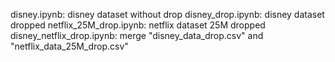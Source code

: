 disney.ipynb: disney dataset without drop 
disney_drop.ipynb: disney dataset dropped
netflix_25M_drop.ipynb: netflix dataset 25M dropped
disney_netflix_drop.ipynb: merge "disney_data_drop.csv" and "netflix_data_25M_drop.csv"